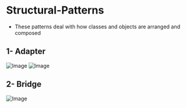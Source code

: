 # Structural-Patterns
- These patterns deal with how classes and objects are arranged and composed

## 1- Adapter
![Image](https://github.com/user-attachments/assets/0e60c1e9-caf8-4848-9e12-79c034a3dfa9)
![Image](https://github.com/user-attachments/assets/c55688ab-98d3-45da-8624-744203831a0b)

## 2- Bridge
![Image](https://github.com/user-attachments/assets/b9d1b02b-143e-4ec3-b193-3e18052b136c)